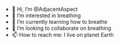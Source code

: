 - 👋 Hi, I’m @AdjacentAspect
- 👀 I’m interested in breathing
- 🌱 I’m currently learning how to breathe
- 💞️ I’m looking to collaborate on breathing
- 📫 How to reach me: I live on planet Earth

<!---
AdjacentAspect/AdjacentAspect is a ✨ special ✨ repository because its `README.md` (this file) appears on your GitHub profile.
You can click the Preview link to take a look at your changes.
--->
